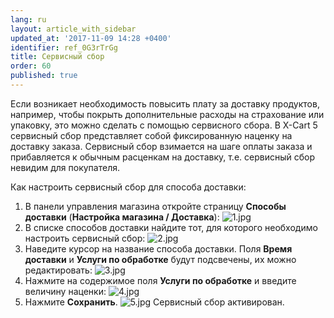 ```yaml
---
lang: ru
layout: article_with_sidebar
updated_at: '2017-11-09 14:28 +0400'
identifier: ref_0G3rTrGg
title: Сервисный сбор
order: 60
published: true
---
```

Если возникает необходимость повысить плату за доставку продуктов, например, чтобы покрыть дополнительные расходы на страхование или упаковку, это можно сделать с помощью сервисного сбора. В X-Cart 5 сервисный сбор представляет собой фиксированную наценку на доставку заказа. Сервисный сбор взимается на шаге оплаты заказа и прибавляется к обычным расценкам на доставку, т.е. сервисный сбор невидим для покупателя.

Как настроить сервисный сбор для способа доставки:

1.  В панели управления магазина откройте страницу **Способы доставки** (**Настройка магазина / Доставка**):
    ![1.jpg]({{site.baseurl}}/attachments/ref_0G3rTrGg/1.jpg)
2.  В списке способов доставки найдите тот, для которого необходимо настроить сервисный сбор:
    ![2.jpg]({{site.baseurl}}/attachments/ref_0G3rTrGg/2.jpg)
3.  Наведите курсор на название способа доставки. Поля **Время доставки** и **Услуги по обработке** будут подсвечены, их можно редактировать:
    ![3.jpg]({{site.baseurl}}/attachments/ref_0G3rTrGg/3.jpg)
4.  Нажмите на содержимое поля **Услуги по обработке** и введите величину наценки:
    ![4.jpg]({{site.baseurl}}/attachments/ref_0G3rTrGg/4.jpg)
5.  Нажмите **Сохранить**.
    ![5.jpg]({{site.baseurl}}/attachments/ref_0G3rTrGg/5.jpg)
    Сервисный сбор активирован.

